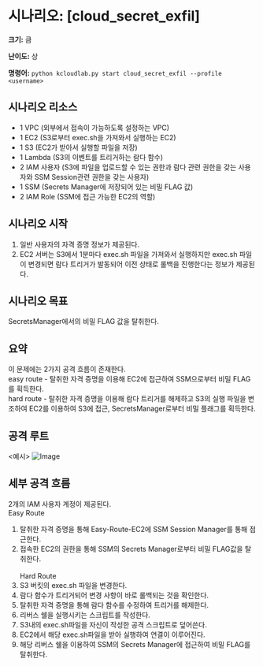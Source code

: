 # 시나리오: [cloud_secret_exfil]
**크기:** 큼

**난이도:** 상

**명령어:** `python kcloudlab.py start cloud_secret_exfil --profile <username>`

## 시나리오 리소스
- 1 VPC (외부에서 접속이 가능하도록 설정하는 VPC)
- 1 EC2 (S3로부터 exec.sh을 가져와서 실행하는 EC2)
- 1 S3 (EC2가 받아서 실행할 파일을 저장)
- 1 Lambda (S3의 이벤트를 트리거하는 람다 함수)
- 2 IAM 사용자 (S3에 파일을 업로드할 수 있는 권한과 람다 관련 권한을 갖는 사용자와 SSM Session관련 권한을 갖는 사용자)
- 1 SSM (Secrets Manager에 저장되어 있는 비밀 FLAG 값)
- 2 IAM Role (SSM에 접근 가능한 EC2의 역할)

## 시나리오 시작
1. 일반 사용자의 자격 증명 정보가 제공된다.
2. EC2 서버는 S3에서 1분마다 exec.sh 파일을 가져와서 실행하지만 exec.sh 파일이 변경되면 람다 트리거가 발동되어 이전 상태로 롤백을 진행한다는 정보가 제공된다.

## 시나리오 목표
SecretsManager에서의 비밀 FLAG 값을 탈취한다.

## 요약
이 문제에는 2가지 공격 흐름이 존재한다.  
easy route - 탈취한 자격 증명을 이용해 EC2에 접근하여 SSM으로부터 비밀 FLAG를 획득한다.  
hard route - 탈취한 자격 증명을 이용해 람다 트리거를 해제하고 S3의 실행 파일을 변조하여 EC2를 이용하여 S3에 접근, SecretsManager로부터 비밀 플래그를 획득한다.  


## 공격 루트
<예시>
![Image](https://github.com/user-attachments/assets/b2868f6b-c1e4-46c5-9184-f11a207b024b)


## 세부 공격 흐름
2개의 IAM 사용자 계정이 제공된다.
<br/>
  Easy Route  <br/>
  1. 탈취한 자격 증명을 통해 Easy-Route-EC2에 SSM Session Manager를 통해 접근한다.<br/>
  2. 접속한 EC2의 권한을 통해 SSM의 Secrets Manager로부터 비밀 FLAG값을 탈취한다.
  <br/><br/>
  Hard Route  <br/>
  1. S3 버킷의 exec.sh 파일을 변경한다.<br/>
  2. 람다 함수가 트리거되어 변경 사항이 바로 롤백되는 것을 확인한다.<br/>
  3. 탈취한 자격 증명을 통해 람다 함수를 수정하여 트리거를 해제한다.<br/>
  4. 리버스 쉘을 실행시키는 스크립트를 작성한다.<br/>
  5. S3내의 exec.sh파일을 자신이 작성한 공격 스크립트로 덮어쓴다.<br/>
  6. EC2에서 해당 exec.sh파일을 받아 실행하여 연결이 이루어진다.<br/>
  7. 해당 리버스 쉘을 이용하여 SSM의 Secrets Manager에 접근하여 비밀 FLAG를 탈취한다.<br/>

  <br/>

